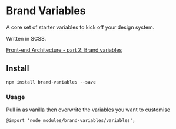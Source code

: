 # Brand Variables

A core set of starter variables to kick off your design system.

Written in SCSS.

[Front-end Architecture - part 2: Brand variables](https://medium.com/@gavyn/front-end-architecture-part-2-brand-variables-683dec9c753a)

## Install

```
npm install brand-variables --save
```

### Usage
Pull in as vanilla then overwrite the variables you want to customise

```
@import 'node_modules/brand-variables/variables';
```